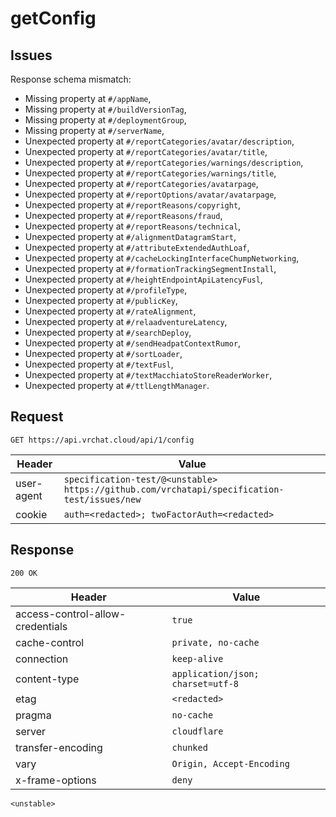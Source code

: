 # getConfig

## Issues
Response schema mismatch:
* Missing property at ``#/appName``,
* Missing property at ``#/buildVersionTag``,
* Missing property at ``#/deploymentGroup``,
* Missing property at ``#/serverName``,
* Unexpected property at ``#/reportCategories/avatar/description``,
* Unexpected property at ``#/reportCategories/avatar/title``,
* Unexpected property at ``#/reportCategories/warnings/description``,
* Unexpected property at ``#/reportCategories/warnings/title``,
* Unexpected property at ``#/reportCategories/avatarpage``,
* Unexpected property at ``#/reportOptions/avatar/avatarpage``,
* Unexpected property at ``#/reportReasons/copyright``,
* Unexpected property at ``#/reportReasons/fraud``,
* Unexpected property at ``#/reportReasons/technical``,
* Unexpected property at ``#/alignmentDatagramStart``,
* Unexpected property at ``#/attributeExtendedAuthLoaf``,
* Unexpected property at ``#/cacheLockingInterfaceChumpNetworking``,
* Unexpected property at ``#/formationTrackingSegmentInstall``,
* Unexpected property at ``#/heightEndpointApiLatencyFusl``,
* Unexpected property at ``#/profileType``,
* Unexpected property at ``#/publicKey``,
* Unexpected property at ``#/rateAlignment``,
* Unexpected property at ``#/relaadventureLatency``,
* Unexpected property at ``#/searchDeploy``,
* Unexpected property at ``#/sendHeadpatContextRumor``,
* Unexpected property at ``#/sortLoader``,
* Unexpected property at ``#/textFusl``,
* Unexpected property at ``#/textMacchiatoStoreReaderWorker``,
* Unexpected property at ``#/ttlLengthManager``.
## Request
`GET https://api.vrchat.cloud/api/1/config`

| Header | Value |
| ------ | ----- |
| user-agent | `specification-test/@<unstable> https://github.com/vrchatapi/specification-test/issues/new` |
| cookie | `auth=<redacted>; twoFactorAuth=<redacted>` |


## Response
`200 OK`

| Header | Value |
| ------ | ----- |
| access-control-allow-credentials | `true` |
| cache-control | `private, no-cache` |
| connection | `keep-alive` |
| content-type | `application/json; charset=utf-8` |
| etag | `<redacted>` |
| pragma | `no-cache` |
| server | `cloudflare` |
| transfer-encoding | `chunked` |
| vary | `Origin, Accept-Encoding` |
| x-frame-options | `deny` |

```jsonc
<unstable>
```
